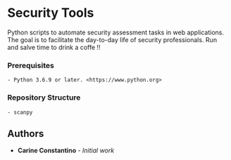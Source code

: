 # Security Tools

Python scripts to automate security assessment tasks in web applications.
The goal is to facilitate the day-to-day life of security professionals.
Run and salve time to drink a coffe !! 

### Prerequisites

```
- Python 3.6.9 or later. <https://www.python.org>
```

### Repository Structure

```
- scanpy
```

## Authors

* **Carine Constantino** - *Initial work*
